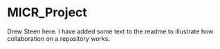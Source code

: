 # MICR_Project

Drew Steen here. I have added some text to the readme to illustrate how collaboration on a repository works.